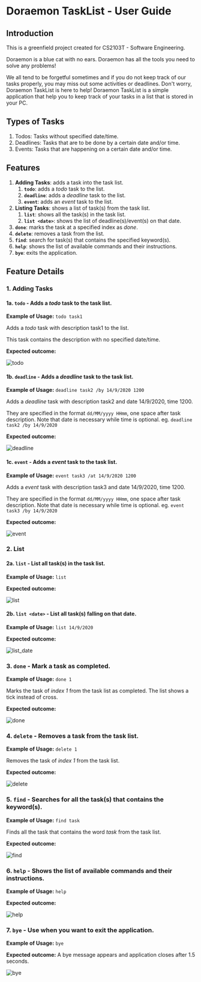 # **Doraemon TaskList - User Guide**

## **Introduction**
This is a greenfield project created for CS2103T - Software Engineering.

Doraemon is a blue cat with no ears. Doraemon has all the tools you need to solve any problems!

We all tend to be forgetful sometimes and if you do not keep track of our tasks properly, you may miss out some activities or deadlines.
Don't worry, Doraemon TaskList is here to help! Doraemon TaskList is a simple application that help you to keep track of your tasks in a list that is stored in your PC.

## Types of Tasks
1. Todos: Tasks without specified date/time.
2. Deadlines: Tasks that are to be done by a certain date and/or time.
3. Events: Tasks that are happening on a certain date and/or time.

## Features 
1. **Adding Tasks**: adds a task into the task list.
    1. **`todo`**: adds a *todo* task to the list.
    2. **`deadline`**: adds a *deadline* task to the list.
    3. **`event`**: adds an *event* task to the list.
2. **Listing Tasks**: shows a list of task(s) from the task list.
    1. **`list`**: shows all the task(s) in the task list.
    1. **`list <date>`**: shows the list of deadline(s)/event(s) on that date.
3. **`done`**: marks the task at a specified index as *done*.
4. **`delete`**: removes a task from the list.
5. **`find`**: search for task(s) that contains the specified keyword(s).
6. **`help`**: shows the list of available commands and their instructions.
7. **`bye`**: exits the application.

## Feature Details

### 1. Adding Tasks
#### 1a. **`todo`** - Adds a *todo* task to the task list.
**Example of Usage:** `todo task1` 

Adds a *todo* task with description task1 to the list. 

This task contains the description with no specified date/time.

**Expected outcome:**

![todo](./screenshot/todo.png)


#### 1b. **`deadline`** - Adds a *deadline* task to the task list.
**Example of Usage:** `deadline task2 /by 14/9/2020 1200`

Adds a *deadline* task with description task2 and date 14/9/2020, time 1200.

They are specified in the format `dd/MM/yyyy HHmm`, one space after 
task description. Note that date is necessary while time is optional.
eg. `deadline task2 /by 14/9/2020`

**Expected outcome:**

![deadline](./screenshot/deadline.png)


#### 1c. **`event`** - Adds a *event* task to the task list.
**Example of Usage:** `event task3 /at 14/9/2020 1200`

Adds a *event* task with description task3 and date 14/9/2020, time 1200.

They are specified in the format `dd/MM/yyyy HHmm`, one space after 
task description. Note that date is necessary while time is optional.
eg. `event task3 /by 14/9/2020`

**Expected outcome:**

![event](./screenshot/event.png)

### 2. List
#### 2a. **`list`** - List all task(s) in the task list. 
**Example of Usage:** `list`

**Expected outcome:**

![list](./screenshot/list.png)


#### 2b. **`list <date>`** - List all task(s) falling on that date.
**Example of Usage:** `list 14/9/2020`

**Expected outcome:**

![list_date](./screenshot/listdate.png)


### 3. **`done`** - Mark a task as completed.
**Example of Usage:** `done 1`

Marks the task of *index 1* from the task list as completed. The list shows a tick instead of cross.

**Expected outcome:**

![done](./screenshot/done.png)


### 4. **`delete`** - Removes a task from the task list.
**Example of Usage:** `delete 1`

Removes the task of *index 1* from the task list.

**Expected outcome:**

![delete](./screenshot/delete.png)


### 5. **`find`** - Searches for all the task(s) that contains the keyword(s).
**Example of Usage:** `find task`

Finds all the task that contains the word *task* from the task list.

**Expected outcome:**

![find](./screenshot/find.png)


### 6. **`help`** - Shows the list of available commands and their instructions.
**Example of Usage:** `help`

**Expected outcome:**

![help](./screenshot/help.png)


### 7. **`bye`** - Use when you want to exit the application.
**Example of Usage:** `bye`

**Expected outcome:** A bye message appears and application closes after 1.5 seconds.

![bye](./screenshot/bye.png)